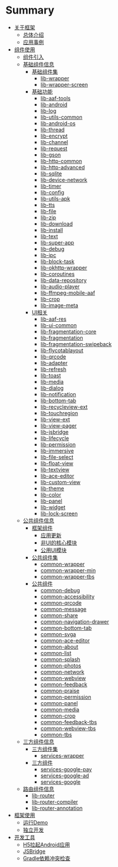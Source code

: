 # Summary

* [关于框架](README.md)
    * [总体介绍](summary/links.md)
    * [应用事例](demo/samples.md)
* [组件使用]()
    * [组件引入](use/start.md)
    * [基础组件信息]()
        * [基础组件集]()
            * [lib-wrapper](use/libs/combination/lib-wrapper.md)
            * [lib-wrapper-screen](use/libs/combination/lib-wrapper-screen.md)
        * [基础功能]()
            * [lib-aaf-tools](use/libs/noui/lib-aaf-tools.md)
            * [lib-android](use/libs/noui/lib-android.md)
            * [lib-log](use/libs/noui/lib-log.md)
            * [lib-utils-common](use/libs/noui/lib-utils-common.md)
            * [lib-android-os](use/libs/noui/lib-android-os.md)
            * [lib-thread](use/libs/noui/lib-thread.md)
            * [lib-encrypt](use/libs/noui/lib-encrypt.md)
            * [lib-channel](use/libs/noui/lib-channel.md)
            * [lib-request](use/libs/noui/lib-request.md)
            * [lib-gson](use/libs/noui/lib-gson.md)
            * [lib-http-common](use/libs/noui/lib-http-common.md)
            * [lib-http-advanced](use/libs/noui/lib-http-advanced.md)
            * [lib-sqlite](use/libs/noui/lib-sqlite.md)
            * [lib-device-network](use/libs/noui/lib-device-network.md)
            * [lib-timer](use/libs/noui/lib-timer.md)
            * [lib-config](use/libs/noui/lib-config.md)
            * [lib-utils-apk](use/libs/noui/lib-utils-apk.md)
            * [lib-tts](use/libs/noui/lib-tts.md)
            * [lib-file](use/libs/noui/lib-file.md)
            * [lib-zip](use/libs/noui/lib-zip.md)
            * [lib-download](use/libs/noui/lib-download.md)
            * [lib-install](use/libs/noui/lib-install.md)
            * [lib-text](use/libs/noui/lib-text.md)
            * [lib-super-app](use/libs/noui/lib-super-app.md)
            * [lib-debug](use/libs/noui/lib-debug.md)
            * [lib-ipc](use/libs/noui/lib-ipc.md)
            * [lib-block-task](use/libs/noui/lib-block-task.md)
            * [lib-okhttp-wrapper](use/libs/noui/lib-okhttp-wrapper.md)
            * [lib-coroutines](use/libs/noui/lib-coroutines.md)
            * [lib-data-repository](use/libs/noui/lib-data-repository.md)
            * [lib-audio-player](use/libs/noui/lib-audio-player.md)
            * [lib-ffmpeg-mobile-aaf](use/libs/noui/lib-ffmpeg-mobile-aaf.md)
            * [lib-crop](use/libs/noui/lib-crop.md)
            * [lib-image-meta](use/libs/noui/lib-image-meta.md)
        * [UI相关]()
            * [lib-aaf-res](use/libs/ui/lib-aaf-res.md)
            * [lib-ui-common](use/libs/ui/lib-ui-common.md)
            * [lib-fragmentation-core](use/libs/ui/lib-fragmentation-core.md)
            * [lib-fragmentation](use/libs/ui/lib-fragmentation.md)
            * [lib-fragmentation-swipeback](use/libs/ui/lib-fragmentation-swipeback.md)
            * [lib-flycotablayout](use/libs/ui/lib-flycotablayout.md)
            * [lib-qrcode](use/libs/ui/lib-qrcode.md)
            * [lib-adapter](use/libs/ui/lib-adapter.md)
            * [lib-refresh](use/libs/ui/lib-refresh.md)
            * [lib-toast](use/libs/ui/lib-toast.md)
            * [lib-media](use/libs/ui/lib-media.md)
            * [lib-dialog](use/libs/ui/lib-dialog.md)
            * [lib-notification](use/libs/ui/lib-notification.md)
            * [lib-bottom-tab](use/libs/ui/lib-bottom-tab.md)
            * [lib-recycleview-ext](use/libs/ui/lib-recycleview-ext.md)
            * [lib-touchregion](use/libs/ui/lib-touchregion.md)
            * [lib-view-ext](use/libs/ui/lib-view-ext.md)
            * [lib-view-pager](use/libs/ui/lib-view-pager.md)
            * [lib-jsbridge](use/libs/ui/lib-jsbridge.md)
            * [lib-lifecycle](use/libs/ui/lib-lifecycle.md)
            * [lib-permission](use/libs/ui/lib-permission.md)
            * [lib-immersive](use/libs/ui/lib-immersive.md)
            * [lib-file-select](use/libs/ui/lib-file-select.md)
            * [lib-float-view](use/libs/ui/lib-float-view.md)
            * [lib-textview](use/libs/ui/lib-textview.md)
            * [lib-ace-editor](use/libs/ui/lib-ace-editor.md)
            * [lib-custom-view](use/libs/ui/lib-custom-view.md)
            * [lib-theme](use/libs/ui/lib-theme.md)
            * [lib-color](use/libs/ui/lib-color.md)
            * [lib-panel](use/libs/ui/lib-panel.md)
            * [lib-widget](use/libs/ui/lib-widget.md)
            * [lib-lock-screen](use/libs/ui/lib-lock-screen.md)
    * [公共组件信息]()
        * [框架组件](use/common/framework.md)
            * [应用更新](use/common/framework/framework-update.md)
            * [非UI的核心模块](use/common/framework/framework-noui.md)
            * [公用UI模块](use/common/framework/framework-ui.md)
        * [公共组件集]()
            * [common-wrapper](use/common/common-wrapper.md)
            * [common-wrapper-min](use/common/common-wrapper-min.md)
            * [common-wrapper-tbs](use/common/common-wrapper-tbs.md)
        * [公共组件]()
            * [common-debug](use/common/common-debug.md)
            * [common-accessibility](use/common/common-accessibility.md)
            * [common-qrcode](use/common/common-qrcode.md)
            * [common-message](use/common/common-message.md)
            * [common-share](use/common/common-share.md)
            * [common-navigation-drawer](use/common/common-navigation-drawer.md)
            * [common-bottom-tab](use/common/common-bottom-tab.md)
            * [common-svga](use/common/common-svga.md)
            * [common-ace-editor](use/common/common-ace-editor.md)
            * [common-about](use/common/common-about.md)
            * [common-list](use/common/common-list.md)
            * [common-splash](use/common/common-splash.md)
            * [common-photos](use/common/common-photos.md)
            * [common-network](use/common/common-network.md)
            * [common-webview](use/common/common-webview.md)
            * [common-feedback](use/common/common-feedback.md)
            * [common-praise](use/common/common-praise.md)
            * [common-permission](use/common/common-permission.md)
            * [common-panel](use/common/common-panel.md)
            * [common-media](use/common/common-media.md)
            * [common-crop](use/common/common-crop.md)
            * [common-feedback-tbs](use/common/common-feedback-tbs.md)
            * [common-webview-tbs](use/common/common-webview-tbs.md)
            * [common-tbs](use/common/common-tbs.md)
    * [三方组件信息]()
        * [三方组件集]()
            * [services-wrapper](use/services/services-wrapper.md)
        * [三方组件]()
            * [services-google-pay](use/services/services-google-pay.md)
            * [services-google-ad](use/services/services-google-ad.md)
            * [services-google](use/services/services-google.md)
    * [路由组件信息]()
        * [lib-router](use/libs/router/lib-router.md)
        * [lib-router-compiler](use/libs/router/lib-router-compiler.md)
        * [lib-router-annotation](use/libs/router/lib-router-annotation.md)
* [框架使用]()
    * [运行Demo](sample/start.md)
    * [独立开发](sample/customize.md)
* [开发工具]()
    * [H5拉起Android应用](tools/android_schema.md)
    * [JSBridge](tools/android_jsbridge.md)
    * [Gradle依赖冲突检查](tools/gradle-dependencies-check.md)
    

